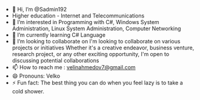 - 👋 Hi, I’m @Sadmin192
- Higher education - Internet and Telecommunications 
- 👀 I’m interested in Programming with C#, Windows System Administration,
         Linux System Administration, Computer Networking 
- 🌱 I’m currently learning C# Language
- 💞️ I’m looking to collaborate on I'm looking to collaborate on various projects or initiatives
         Whether it's a creative endeavor, business venture, research project, or any other exciting opportunity,
         I'm open to discussing potential collaborations
- 📫 How to reach me : velinahmedov7@gmail.com
- 😄 Pronouns: Velko
- ⚡ Fun fact: The best thing you can do when you feel lazy is to take a cold shower.

<!---
Sadmin192/Sadmin192 is a ✨ special ✨ repository because its `README.md` (this file) appears on your GitHub profile.
You can click the Preview link to take a look at your changes.
--->
